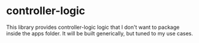# controller-logic

This library provides controller-logic logic that I don't want to package inside the apps folder.
It will be built generically, but tuned to my use cases.
